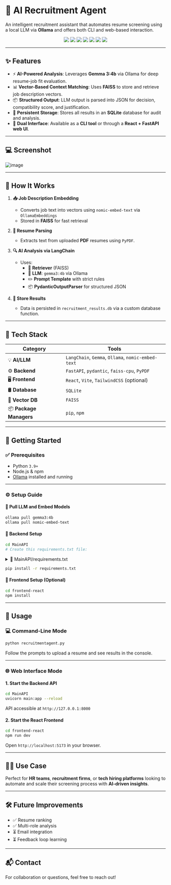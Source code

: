 ﻿
# 🤖 AI Recruitment Agent

An intelligent recruitment assistant that automates resume screening using a local LLM via **Ollama** and offers both CLI and web-based interaction.

<p align="center">
  <img src="https://img.shields.io/badge/LLM-Gemma%204b-blueviolet?style=for-the-badge&logo=OpenAI&logoColor=white"/>
  <img src="https://img.shields.io/badge/Framework-LangChain-green?style=for-the-badge&logo=python&logoColor=white"/>
  <img src="https://img.shields.io/badge/Local%20LLM-Ollama-4B0082?style=for-the-badge&logoColor=white"/>
  <img src="https://img.shields.io/badge/Framework-FastAPI-009688?style=for-the-badge&logo=fastapi&logoColor=white"/>
  <img src="https://img.shields.io/badge/Frontend-React-61DAFB?style=for-the-badge&logo=react&logoColor=black"/>
  <img src="https://img.shields.io/badge/Vector%20DB-FAISS-0044CC?style=for-the-badge"/>
  <img src="https://img.shields.io/badge/Database-SQLite-003B57?style=for-the-badge&logo=sqlite&logoColor=white"/>
</p>

---

## ✨ Features

- ⚡ **AI-Powered Analysis**: Leverages **Gemma 3:4b** via Ollama for deep resume-job fit evaluation.
- 📊 **Vector-Based Context Matching**: Uses **FAISS** to store and retrieve job description vectors.
- 📦 **Structured Output**: LLM output is parsed into JSON for decision, compatibility score, and justification.
- 💾 **Persistent Storage**: Stores all results in an **SQLite** database for audit and analysis.
- 🧰 **Dual Interface**: Available as a **CLI tool** or through a **React + FastAPI web UI**.

---

## 💻 Screenshot
![image](https://github.com/user-attachments/assets/04eed61a-2865-4ae6-8e36-198c95369d71)



---

## 🧠 How It Works

1. **📥 Job Description Embedding**
   - Converts job text into vectors using `nomic-embed-text` via `OllamaEmbeddings`
   - Stored in **FAISS** for fast retrieval

2. **📄 Resume Parsing**
   - Extracts text from uploaded **PDF** resumes using `PyPDF`.

3. **🔍 AI Analysis via LangChain**
   - Uses:
     - 🔁 **Retriever** (FAISS)
     - 🧠 **LLM**: `gemma3:4b` via Ollama
     - ✏️ **Prompt Template** with strict rules
     - 📦 **PydanticOutputParser** for structured JSON

4. **💾 Store Results**
   - Data is persisted in `recruitment_results.db` via a custom database function.

---

## 🧰 Tech Stack

| Category    | Tools |
|-------------|-------|
| 💡 **AI/LLM** | `LangChain`, `Gemma`, `Ollama`, `nomic-embed-text` |
| ⚙️ **Backend** | `FastAPI`, `pydantic`, `faiss-cpu`, `PyPDF` |
| 🖥️ **Frontend** | `React`, `Vite`, `TailwindCSS` (optional) |
| 🛢️ **Database** | `SQLite` |
| 🧠 **Vector DB** | `FAISS` |
| 📦 **Package Managers** | `pip`, `npm` |

---

## 🚀 Getting Started

### ✅ Prerequisites

- Python `3.9+`
- Node.js & npm
- [Ollama](https://ollama.com/) installed and running

---

### ⚙️ Setup Guide

#### 🔹 Pull LLM and Embed Models

```bash
ollama pull gemma3:4b
ollama pull nomic-embed-text
```

#### 🔹 Backend Setup

```bash
cd MainAPI
# Create this requirements.txt file:
```

<details>
<summary>📄 MainAPI/requirements.txt</summary>

```txt
fastapi
uvicorn[standard]
langchain
langchain-community
langchain-ollama
pydantic
pypdf
faiss-cpu
python-dotenv
python-multipart
```

</details>

```bash
pip install -r requirements.txt
```

#### 🔹 Frontend Setup (Optional)

```bash
cd frontend-react
npm install
```

---

## 🧪 Usage

### 💻 Command-Line Mode

```bash
python recruitmentagent.py
```

Follow the prompts to upload a resume and see results in the console.

---

### 🌐 Web Interface Mode

#### 1. Start the Backend API

```bash
cd MainAPI
uvicorn main:app --reload
```

API accessible at `http://127.0.0.1:8000`

#### 2. Start the React Frontend

```bash
cd frontend-react
npm run dev
```

Open `http://localhost:5173` in your browser.

---


## 🧑‍💼 Use Case

Perfect for **HR teams**, **recruitment firms**, or **tech hiring platforms** looking to automate and scale their screening process with **AI-driven insights**.

---

## 🛠️ Future Improvements

- ✅ Resume ranking
- ✅ Multi-role analysis
- ⏳ Email integration
- ⏳ Feedback loop learning

---

## 📬 Contact

For collaboration or questions, feel free to reach out!
